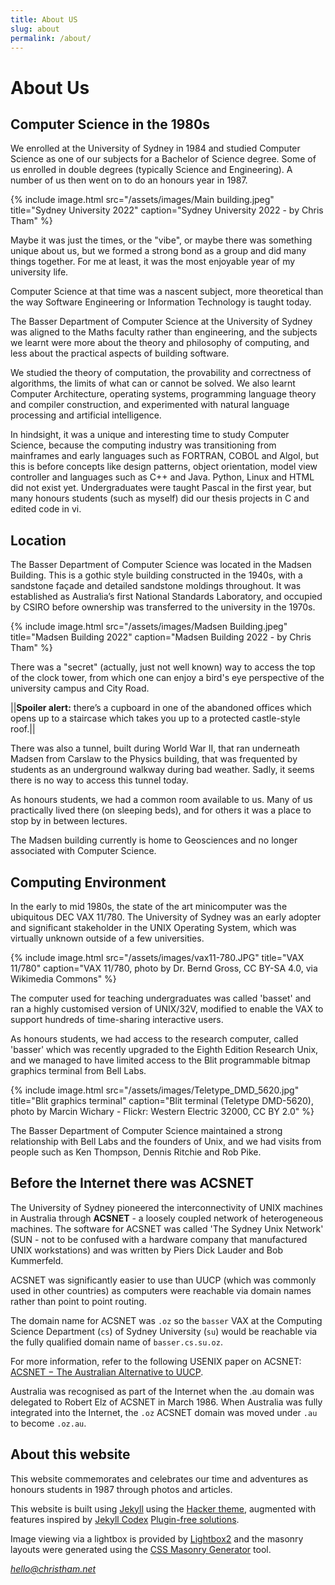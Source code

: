 ```yaml
---
title: About US
slug: about
permalink: /about/
---
```

# About Us

## Computer Science in the 1980s

We enrolled at the University of Sydney in 1984 and studied Computer Science as
one of our subjects for a Bachelor of Science degree. Some of us enrolled in
double degrees (typically Science and Engineering). A number of us then
went on to do an honours year in 1987.

{% include image.html src="/assets/images/Main building.jpeg" title="Sydney University 2022" caption="Sydney University 2022 - by Chris Tham" %}

Maybe it was just the times, or the "vibe", or maybe there was something unique
about us, but we formed a strong bond as a group and did many things together.
For me at least, it was the most
enjoyable year of my university life.

Computer Science at that time was a nascent subject, more theoretical than the
way Software Engineering or Information Technology is taught today.

The Basser Department of Computer Science at the University of Sydney was
aligned to the Maths faculty rather than engineering, and the subjects we
learnt were more about the theory and philosophy of computing, and less about
the practical aspects of building software.

We studied the theory of computation, the provability and correctness of
algorithms, the
limits of what can or cannot be solved. We also learnt Computer Architecture,
operating systems, programming language theory and compiler construction,
and experimented with natural language processing and artificial
intelligence.

In hindsight, it was a unique and interesting time to study Computer Science,
because the computing industry was transitioning from mainframes and early
languages such as FORTRAN, COBOL and Algol, but this is before
concepts like design patterns, object orientation, model view controller and
languages such as C++ and Java. Python, Linux and HTML did not exist
yet. Undergraduates were taught Pascal in the first year, but many honours
students (such as myself) did our thesis projects in C and edited code in vi.

## Location

The Basser Department of Computer Science was located in the Madsen Building.
This is a gothic style building constructed in the 1940s, with a sandstone
façade and detailed sandstone moldings throughout. It was established as
Australia’s first National Standards Laboratory, and occupied by CSIRO before
ownership was transferred to the university in the 1970s.

{% include image.html src="/assets/images/Madsen Building.jpeg" title="Madsen Building 2022" caption="Madsen Building 2022 - by Chris Tham" %}


There was a "secret" (actually, just not well known) way to access the top
of the clock tower, from which one can enjoy a bird's eye perspective of
the university campus and City Road.

||__Spoiler alert:__ there’s a cupboard in one
of the abandoned offices which opens up to a staircase which takes you up to a
protected castle-style roof.||

There was also a tunnel, built during World War II, that ran underneath Madsen
from Carslaw to the Physics building, that was frequented by students as an
underground walkway during bad weather. Sadly, it seems there is no way to
access this tunnel today.

As honours students, we had a common room available to us. Many of us
practically lived there (on sleeping beds), and for others it was a place to
stop by in between lectures.

The Madsen building currently is home to Geosciences and no longer associated
with Computer Science.

## Computing Environment

In the early to mid 1980s, the state of the art minicomputer was the ubiquitous
DEC VAX 11/780. The University of Sydney was an early adopter and significant
stakeholder in the UNIX Operating System, which was virtually unknown outside
of a few universities.

{% include image.html src="/assets/images/vax11-780.JPG" title="VAX 11/780" caption="VAX 11/780, photo by Dr. Bernd Gross, CC BY-SA 4.0, via Wikimedia Commons" %}

The computer used for teaching undergraduates was called 'basset' and ran
a highly customised version of UNIX/32V, modified to enable the VAX to
support hundreds of time-sharing interactive users.

As honours students, we had access to the research computer, called 'basser'
which was recently upgraded to the Eighth Edition Research Unix, and we
managed to have limited access to the Blit programmable bitmap graphics
terminal from Bell Labs.

{% include image.html src="/assets/images/Teletype_DMD_5620.jpg" title="Blit graphics terminal" caption="Blit terminal (Teletype DMD-5620), photo by Marcin Wichary - Flickr: Western Electric 32000, CC BY 2.0" %}

The Basser Department of Computer Science maintained a strong relationship with 
Bell Labs and the founders of Unix, and we had visits from people such as Ken
Thompson, Dennis Ritchie and Rob Pike.

## Before the Internet there was ACSNET

The University of Sydney pioneered the interconnectivity of UNIX machines in Australia
through **ACSNET** - a loosely coupled network of heterogeneous machines. The
software for ACSNET was called 'The Sydney Unix Network' (SUN - not to be
confused with a hardware company that manufactured UNIX workstations) and
was written by Piers Dick Lauder and Bob Kummerfeld.

ACSNET was significantly easier to use than UUCP (which was commonly used in
other countries) as computers were reachable via domain names rather than
point to point routing.

The domain name for ACSNET was `.oz` so the `basser` VAX at the
Computing Science Department (`cs`) of Sydney University
(`su`) would be reachable via the fully qualified domain name of
`basser.cs.su.oz`.

For more information, refer to the following USENIX paper on ACSNET:
[ACSNET − The Australian Alternative to UUCP](http://ftp.fibranet.cat/UnixArchive/Applications/ACSnet/usenix_paper.pdf).

Australia was recognised as part of the Internet when the .au domain
was delegated to Robert Elz of ACSNET in March 1986. When Australia was fully
integrated into the Internet, the `.oz` ACSNET domain was moved under `.au` to
become `.oz.au`.

## About this website

This website commemorates and celebrates our time and adventures as honours
students in 1987 through photos and articles.

This website is built using
[Jekyll](https://jekyllrb.com/)
using the
[Hacker theme](https://pages-themes.github.io/hacker/),
augmented with features inspired by
[Jekyll Codex](https://jekyllcodex.org)
[Plugin-free solutions](https://jekyllcodex.org/without-plugins/).

Image viewing via a lightbox is provided by
[Lightbox2](https://lokeshdhakar.com/projects/lightbox2/)
and the masonry layouts were generated using the
[CSS Masonry Generator](https://w3bits.com/tools/masonry-generator/)
tool.

*hello@christham.net*
